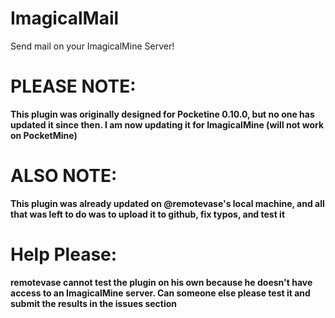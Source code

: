 # ImagicalMail
Send mail on your ImagicalMine Server!



# PLEASE NOTE:
**This plugin was originally designed for Pocketine 0.10.0, but no one has updated it since then. I am now updating it for ImagicalMine (will  not work on PocketMine)**

# ALSO NOTE:
**This plugin was already updated on @remotevase's local machine, and all that was left to do was to upload it to github, fix typos, and test it**

# Help Please:

**remotevase cannot test the plugin on his own because he doesn't have access to an ImagicalMine server. Can someone else please test it and submit the results in the issues section**
